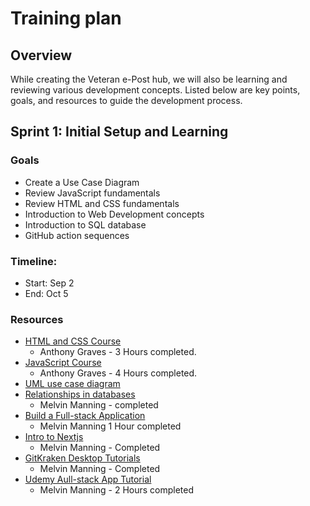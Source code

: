 # Training plan

## Overview
While creating the Veteran e-Post hub, we will also be learning and reviewing various development concepts. Listed below are key points, goals, and resources to guide the development process.

## Sprint 1: Initial Setup and Learning
### Goals
- Create a Use Case Diagram
- Review JavaScript fundamentals
- Review HTML and CSS fundamentals
- Introduction to Web Development concepts
- Introduction to SQL database
- GitHub action sequences 

### Timeline:
- Start: Sep 2
- End: Oct 5

### Resources
- [HTML and CSS Course](https://www.youtube.com/watch?v=G3e-cpL7ofc)
  - Anthony Graves - 3 Hours completed.
- [JavaScript Course](https://www.youtube.com/watch?v=EerdGm-ehJQ&t)
  - Anthony Graves - 4 Hours completed.
- [UML use case diagram](https://youtu.be/4emxjxonNRI?si=kCPDMs0kWstI8tcS)
- [Relationships in databases](https://condor.depaul.edu/gandrus/240IT/accesspages/relationships.htm#:~:text=There%20are%20three%20types%20of,and%20many%2Dto%2Dmany.)
  - Melvin Manning - completed 
- [Build a Full-stack Application](https://youtu.be/J9sfR6HN6BY?si=Wah8fg_Zk_zT1Ilh)
  - Melvin Manning 1 Hour completed 
- [Intro to Nextjs](https://youtu.be/ZVnjOPwW4ZA?si=WvGU-YBLk-LoUekD)
  - Melvin Manning - Completed 
- [GitKraken Desktop Tutorials](https://youtu.be/k2PtTXNpUSE?si=euttcpsetAiM3zno)
  - Melvin Manning - Completed
- [Udemy Aull-stack App Tutorial](https://www.udemy.com/course/the-complete-guide-to-building-a-full-stack-app-with-nextjs/learn/lecture/43623030?start=135#content)
  - Melvin Manning - 2 Hours completed 
